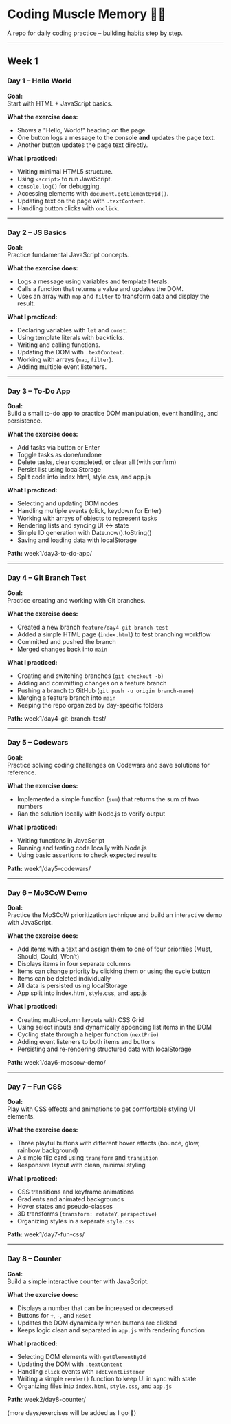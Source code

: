 # Coding Muscle Memory 🧠💪

A repo for daily coding practice – building habits step by step.

---

## Week 1

### Day 1 – Hello World
**Goal:**  
Start with HTML + JavaScript basics.

**What the exercise does:**  
- Shows a "Hello, World!" heading on the page.  
- One button logs a message to the console **and** updates the page text.  
- Another button updates the page text directly.  

**What I practiced:**  
- Writing minimal HTML5 structure.  
- Using `<script>` to run JavaScript.  
- `console.log()` for debugging.  
- Accessing elements with `document.getElementById()`.  
- Updating text on the page with `.textContent`.  
- Handling button clicks with `onclick`.  

---
### Day 2 – JS Basics
**Goal:**  
Practice fundamental JavaScript concepts.

**What the exercise does:**  
- Logs a message using variables and template literals.  
- Calls a function that returns a value and updates the DOM.  
- Uses an array with `map` and `filter` to transform data and display the result.  

**What I practiced:**  
- Declaring variables with `let` and `const`.  
- Using template literals with backticks.  
- Writing and calling functions.  
- Updating the DOM with `.textContent`.  
- Working with arrays (`map`, `filter`).  
- Adding multiple event listeners.

---
### Day 3 – To-Do App  
**Goal:**  
Build a small to-do app to practice DOM manipulation, event handling, and persistence.  

**What the exercise does:**  
- Add tasks via button or Enter  
- Toggle tasks as done/undone  
- Delete tasks, clear completed, or clear all (with confirm)  
- Persist list using localStorage  
- Split code into index.html, style.css, and app.js  

**What I practiced:**  
- Selecting and updating DOM nodes  
- Handling multiple events (click, keydown for Enter)  
- Working with arrays of objects to represent tasks  
- Rendering lists and syncing UI ↔ state  
- Simple ID generation with Date.now().toString()  
- Saving and loading data with localStorage  

**Path:** week1/day3-to-do-app/  

---
### Day 4 – Git Branch Test  
**Goal:**  
Practice creating and working with Git branches.  

**What the exercise does:**  
- Created a new branch `feature/day4-git-branch-test`  
- Added a simple HTML page (`index.html`) to test branching workflow  
- Committed and pushed the branch  
- Merged changes back into `main`  

**What I practiced:**  
- Creating and switching branches (`git checkout -b`)  
- Adding and committing changes on a feature branch  
- Pushing a branch to GitHub (`git push -u origin branch-name`)  
- Merging a feature branch into `main`  
- Keeping the repo organized by day-specific folders  

**Path:** week1/day4-git-branch-test/  

---
### Day 5 – Codewars  
**Goal:**  
Practice solving coding challenges on Codewars and save solutions for reference.  

**What the exercise does:**  
- Implemented a simple function (`sum`) that returns the sum of two numbers  
- Ran the solution locally with Node.js to verify output  

**What I practiced:**  
- Writing functions in JavaScript  
- Running and testing code locally with Node.js  
- Using basic assertions to check expected results  

**Path:** week1/day5-codewars/  

---
### Day 6 – MoSCoW Demo  
**Goal:**  
Practice the MoSCoW prioritization technique and build an interactive demo with JavaScript.  

**What the exercise does:**  
- Add items with a text and assign them to one of four priorities (Must, Should, Could, Won’t)  
- Displays items in four separate columns  
- Items can change priority by clicking them or using the cycle button  
- Items can be deleted individually  
- All data is persisted using localStorage  
- App split into index.html, style.css, and app.js  

**What I practiced:**  
- Creating multi-column layouts with CSS Grid  
- Using select inputs and dynamically appending list items in the DOM  
- Cycling state through a helper function (`nextPrio`)  
- Adding event listeners to both items and buttons  
- Persisting and re-rendering structured data with localStorage  

**Path:** week1/day6-moscow-demo/  

---
### Day 7 – Fun CSS  
**Goal:**  
Play with CSS effects and animations to get comfortable styling UI elements.

**What the exercise does:**  
- Three playful buttons with different hover effects (bounce, glow, rainbow background)  
- A simple flip card using `transform` and `transition`  
- Responsive layout with clean, minimal styling

**What I practiced:**  
- CSS transitions and keyframe animations  
- Gradients and animated backgrounds  
- Hover states and pseudo-classes  
- 3D transforms (`transform: rotateY`, `perspective`)  
- Organizing styles in a separate `style.css`

**Path:** week1/day7-fun-css/

---
### Day 8 – Counter  
**Goal:**  
Build a simple interactive counter with JavaScript.  

**What the exercise does:**  
- Displays a number that can be increased or decreased  
- Buttons for `+`, `-`, and `Reset`  
- Updates the DOM dynamically when buttons are clicked  
- Keeps logic clean and separated in `app.js` with rendering function  

**What I practiced:**  
- Selecting DOM elements with `getElementById`  
- Updating the DOM with `.textContent`  
- Handling `click` events with `addEventListener`  
- Writing a simple `render()` function to keep UI in sync with state  
- Organizing files into `index.html`, `style.css`, and `app.js`  

**Path:** week2/day8-counter/  

(more days/exercises will be added as I go 🚀)